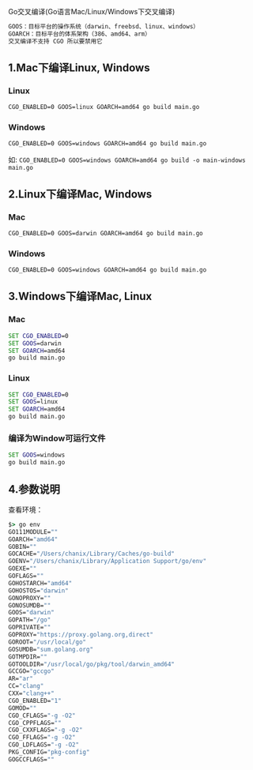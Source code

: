 Go交叉编译(Go语言Mac/Linux/Windows下交叉编译)

~~~cmd
GOOS：目标平台的操作系统（darwin、freebsd、linux、windows） 
GOARCH：目标平台的体系架构（386、amd64、arm） 
交叉编译不支持 CGO 所以要禁用它
~~~

## 1.Mac下编译Linux, Windows

### Linux
~~~cmd
CGO_ENABLED=0 GOOS=linux GOARCH=amd64 go build main.go
~~~
 
### Windows
~~~cmd
CGO_ENABLED=0 GOOS=windows GOARCH=amd64 go build main.go
~~~
如: `CGO_ENABLED=0 GOOS=windows GOARCH=amd64 go build -o main-windows main.go`

## 2.Linux下编译Mac, Windows

### Mac
~~~cmd
CGO_ENABLED=0 GOOS=darwin GOARCH=amd64 go build main.go
~~~
 
### Windows
~~~cmd
CGO_ENABLED=0 GOOS=windows GOARCH=amd64 go build main.go
~~~

## 3.Windows下编译Mac, Linux

### Mac
~~~cmd
SET CGO_ENABLED=0
SET GOOS=darwin
SET GOARCH=amd64
go build main.go
~~~
 
### Linux
~~~cmd
SET CGO_ENABLED=0
SET GOOS=linux
SET GOARCH=amd64
go build main.go
~~~

### 编译为Window可运行文件
~~~cmd
SET GOOS=windows
go build main.go
~~~

## 4.参数说明

查看环境：

~~~cmd
$> go env
GO111MODULE=""
GOARCH="amd64"
GOBIN=""
GOCACHE="/Users/chanix/Library/Caches/go-build"
GOENV="/Users/chanix/Library/Application Support/go/env"
GOEXE=""
GOFLAGS=""
GOHOSTARCH="amd64"
GOHOSTOS="darwin"
GONOPROXY=""
GONOSUMDB=""
GOOS="darwin"
GOPATH="/go"
GOPRIVATE=""
GOPROXY="https://proxy.golang.org,direct"
GOROOT="/usr/local/go"
GOSUMDB="sum.golang.org"
GOTMPDIR=""
GOTOOLDIR="/usr/local/go/pkg/tool/darwin_amd64"
GCCGO="gccgo"
AR="ar"
CC="clang"
CXX="clang++"
CGO_ENABLED="1"
GOMOD=""
CGO_CFLAGS="-g -O2"
CGO_CPPFLAGS=""
CGO_CXXFLAGS="-g -O2"
CGO_FFLAGS="-g -O2"
CGO_LDFLAGS="-g -O2"
PKG_CONFIG="pkg-config"
GOGCCFLAGS=""
~~~